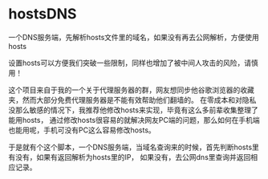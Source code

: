 # hostsDNS
一个DNS服务端，先解析hosts文件里的域名，如果没有再去公网解析，方便使用hosts

设置hosts可以方便我们突破一些限制，同样也增加了被中间人攻击的风险，请慎用！

这个项目来自于我的一个关于代理服务器的群，网友想同步他谷歌浏览器的收藏夹，然而大部分免费代理服务器是不能有效帮助他们翻墙的。
在零成本和对隐私没那么敏感的情况下，我推荐他修改hosts来实现，毕竟有这么多前辈收集整理了能用hosts，
通过修改hosts很容易的就解决网友PC端的问题，那么如何在手机端也能用呢，手机可没有PC这么容易修改hosts。

于是就有个这个脚本，一个DNS服务端，当域名查询来的时候，首先判断hosts里有没有，如果有返回解析为hosts里的IP，
如果没有，去公网dns里查询并返回相应记录。


